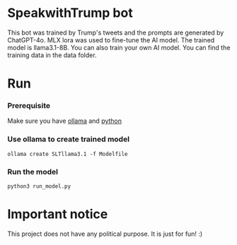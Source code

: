 # SpeakwithTrump bot
This bot was trained by Trump's tweets and the prompts are generated by ChatGPT-4o. MLX lora was used to fine-tune the AI model. 
The trained model is llama3.1-8B. You can also train your own AI model. You can find the training data in the data folder.

# Run
### Prerequisite
Make sure you have [ollama](https://ollama.com) and [python](https://www.python.org)

### Use ollama to create trained model

```
ollama create SLTllama3.1 -f Modelfile
```

### Run the model

```
python3 run_model.py
```

# Important notice
This project does not have any political purpose. It is just for fun! :)
